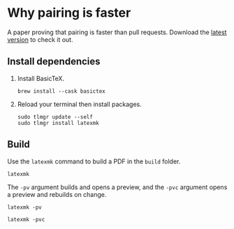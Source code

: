 # Why pairing is faster

A paper proving that pairing is faster than pull requests.
Download the [latest version](https://github.com/initialcapacity/why-pairing-is-faster/releases/latest/download/why-pairing-is-faster.pdf)
to check it out.

## Install dependencies

1.  Install BasicTeX.
    ```shell
    brew install --cask basictex
    ```
1.  Reload your terminal then install packages.
    ```shell
    sudo tlmgr update --self
    sudo tlmgr install latexmk
    ```

## Build

Use the `latexmk` command to build a PDF in the `build` folder.

```shell
latexmk
```

The `-pv` argument builds and opens a preview, and the `-pvc` argument opens a preview and rebuilds on change.

```shell
latexmk -pv
```

```shell
latexmk -pvc
```

